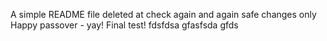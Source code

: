 A simple README file
deleted at
check again
and again
safe changes only
Happy passover - yay!
Final test!
fdsfdsa
gfasfsda
gfds
